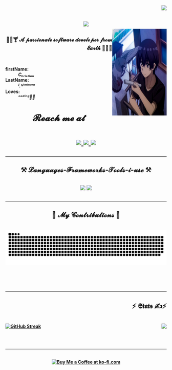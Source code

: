 <img align="right" src="https://visitor-badge.laobi.icu/badge?page_id=salesp07.salesp07" />

<h1 align="center">
    <img src="https://readme-typing-svg.herokuapp.com/?font=Righteous&size=35&center=true&vCenter=true&width=500&height=70&duration=4000&lines=Hi+There!+👋;+I'm+Chris+JNim!;+welcome+to+my+profile;" />
<div align="center">
    <img src="./57a7d352b2b5be0ba8538d5a50580a30.jpg" align="right" width="170" height="270">
    </h1>
  

<h3 align="right">🍺🥂🍸 𝓐 𝓹𝓪𝓼𝓼𝓲𝓸𝓷𝓪𝓽𝓮 𝓼𝓸𝓯𝓽𝔀𝓪𝓻𝓮 𝓭𝓮𝓿𝓮𝓵𝓸𝓹𝓮𝓻 𝓯𝓻𝓸𝓶 𝓔𝓪𝓻𝓽𝓱 🍻🍷🍹</h3>

<br/>

<dl>
    <dt align="left"><strong>firstName:<strong/></dt>
        <dd align="left"><em>Cₕᵣᵢₛₜᵢₐₙ</em></dd>
          <dt align="left"><strong>LastName:<strong/></dt>
        <dd align="left"><em>ʲ.ᴺⁱᵐᵇᵘᵉⁿ</em></dd>
         <dt align="left"><strong>Loves:<strong/></dt>
              <dd align="left"><em>ᶜᵒᵈⁱⁿᵍ👨‍💻</em></dd>
        
</dl>

  <h1 align="center" color="gold">𝓡𝓮𝓪𝓬𝓱 𝓶𝓮 𝓪𝓽<h1/>
<div align="center"> 
  <a href="mailto:cnimbuen@gmail.com">
    <img src="https://img.shields.io/badge/Gmail-333333?style=for-the-badge&logo=gmail&logoColor=red" />
  </a>
  <a href="https://linkedin.com/in/pedro-sales-muniz" target="_blank">
    <img src="https://img.shields.io/badge/LinkedIn-0077B5?style=for-the-badge&logo=linkedin&logoColor=white" target="_blank" />
  </a>
  <a href="https://chrisjoy-github-io.vercel.app/" target="_blank">
     <img src="https://img.shields.io/badge/Portfolio-FF5722?style=for-the-badge&logo=todoist&logoColor=white" target="_blank" /> <!-- sqlite, safari, google-chrome are other good icon options -->
  </a>
</div>

 <hr/>
 
<h2 align="center">⚒️ 𝓛𝓪𝓷𝓰𝓾𝓪𝓰𝓮𝓼-𝓕𝓻𝓪𝓶𝓮𝔀𝓸𝓻𝓴𝓼-𝓣𝓸𝓸𝓵𝓼-𝓲-𝓾𝓼𝓮 ⚒️</h2>
<br/>
<div align="center">
    <img src="https://skillicons.dev/icons?i=html,css,vscode,github,git" />
    <img src="https://skillicons.dev/icons?i=nodejs,javascript,express,mongodb" />
</div>

<br/>
<hr/>

<div align="center">
  <h2>🐍 𝓜𝔂 𝓒𝓸𝓷𝓽𝓻𝓲𝓫𝓾𝓽𝓲𝓸𝓷𝓼 🐍</h2>
  <br>
  <img alt="𝓈𝓃𝒶𝓀𝑒 𝑒𝒶𝓉𝒾𝓃𝑔 𝓂𝓎 𝒸𝑜𝓃𝓉𝓇𝒾𝒷𝓊𝓉𝒾𝑜𝓃𝓈" src="https://raw.githubusercontent.com/salesp07/salesp07/output/github-contribution-grid-snake.svg" />
  
  <br/><br/><br/>
</div>

<hr/>

<h2 align="right">⚡ 𝕾𝖙𝖆𝖙𝖘 ✍⚡</h2>
<br><a href="https://git.io/streak-stats"><img src="https://streak-stats.demolab.com?user=ChristianNimb&theme=transparent" alt="GitHub Streak" /></a>
 
 <picture>
  <source align='center'
    srcset="https://github-readme-stats.vercel.app/api?username=ChristianNimb&show_icons=true"
    media="(prefers-color-scheme: light), (prefers-color-scheme: no-preference)"
  /> 
  <img align="right"src="https://github-readme-stats.vercel.app/api?username=ChristianNimb&show_icons=true" />
</picture>
    
</div>

<br/><br/>

<hr/>

<br/>

<div align="center">
<a href='https://www.buymeacoffee.com/CHRISTIANNIMB' target='_blank'><img height='64' style='border:0px;height:64px;' src='https://storage.ko-fi.com/cdn/kofi1.png?v=3' border='0' alt='Buy Me a Coffee at ko-fi.com' /></a>
</div>

<br/>
